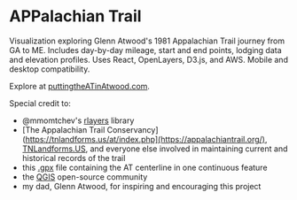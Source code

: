 # APPalachian Trail

Visualization exploring Glenn Atwood's 1981 Appalachian Trail journey from GA to ME. Includes day-by-day mileage, start and end points, lodging data and elevation profiles. Uses React, OpenLayers, D3.js, and AWS. Mobile and desktop compatibility. 

Explore at [puttingtheATinAtwood.com](https://puttingtheatinatwood.com).

Special credit to:
- @mmomtchev's [rlayers](https://github.com/mmomtchev/rlayers) library
- [The Appalachian Trail Conservancy](https://tnlandforms.us/at/index.php](https://appalachiantrail.org/), [TNLandforms.US](https://tnlandforms.us/at/index.php), and everyone else involved in maintaining current and historical records of the trail
- this [.gpx](https://hiking.waymarkedtrails.org/#route?id=156553&type=relation&map=5.0/40.4745/-76.5828) file containing the AT centerline in one continuous feature
- the [QGIS](https://www.qgis.org/en/site/index.html) open-source community
- my dad, Glenn Atwood, for inspiring and encouraging this project
